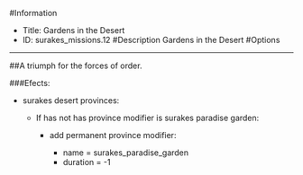 #Information
 - Title: Gardens in the Desert
 - ID: surakes_missions.12
#Description
Gardens in the Desert
#Options

___
##A triumph for the forces of order.

###Efects:<ul><li>surakes desert provinces:</li><ul><li>If has not has province modifier is surakes paradise garden:</li><ul><li>add permanent province modifier:</li><ul><li>name = surakes_paradise_garden</li><li>duration = -1</li></ul></ul></ul></ul>
